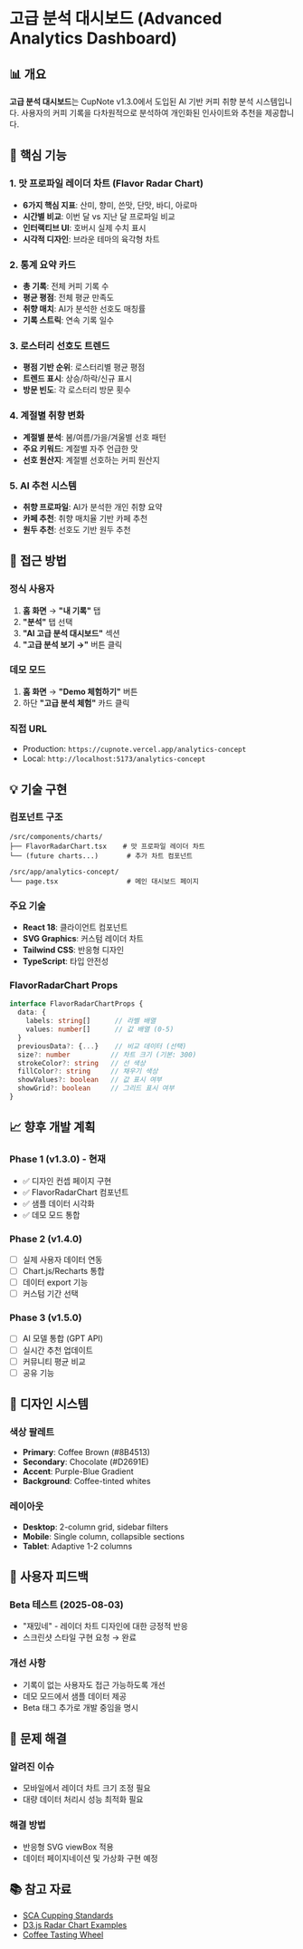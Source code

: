 # 고급 분석 대시보드 (Advanced Analytics Dashboard)

## 📊 개요
**고급 분석 대시보드**는 CupNote v1.3.0에서 도입된 AI 기반 커피 취향 분석 시스템입니다. 사용자의 커피 기록을 다차원적으로 분석하여 개인화된 인사이트와 추천을 제공합니다.

## 🎯 핵심 기능

### 1. 맛 프로파일 레이더 차트 (Flavor Radar Chart)
- **6가지 핵심 지표**: 산미, 향미, 쓴맛, 단맛, 바디, 아로마
- **시간별 비교**: 이번 달 vs 지난 달 프로파일 비교
- **인터랙티브 UI**: 호버시 실제 수치 표시
- **시각적 디자인**: 브라운 테마의 육각형 차트

### 2. 통계 요약 카드
- **총 기록**: 전체 커피 기록 수
- **평균 평점**: 전체 평균 만족도
- **취향 매치**: AI가 분석한 선호도 매칭률
- **기록 스트릭**: 연속 기록 일수

### 3. 로스터리 선호도 트렌드
- **평점 기반 순위**: 로스터리별 평균 평점
- **트렌드 표시**: 상승/하락/신규 표시
- **방문 빈도**: 각 로스터리 방문 횟수

### 4. 계절별 취향 변화
- **계절별 분석**: 봄/여름/가을/겨울별 선호 패턴
- **주요 키워드**: 계절별 자주 언급한 맛
- **선호 원산지**: 계절별 선호하는 커피 원산지

### 5. AI 추천 시스템
- **취향 프로파일**: AI가 분석한 개인 취향 요약
- **카페 추천**: 취향 매치율 기반 카페 추천
- **원두 추천**: 선호도 기반 원두 추천

## 🚀 접근 방법

### 정식 사용자
1. **홈 화면** → **"내 기록"** 탭
2. **"분석"** 탭 선택
3. **"AI 고급 분석 대시보드"** 섹션
4. **"고급 분석 보기 →"** 버튼 클릭

### 데모 모드
1. **홈 화면** → **"Demo 체험하기"** 버튼
2. 하단 **"고급 분석 체험"** 카드 클릭

### 직접 URL
- Production: `https://cupnote.vercel.app/analytics-concept`
- Local: `http://localhost:5173/analytics-concept`

## 💡 기술 구현

### 컴포넌트 구조
```
/src/components/charts/
├── FlavorRadarChart.tsx    # 맛 프로파일 레이더 차트
└── (future charts...)       # 추가 차트 컴포넌트

/src/app/analytics-concept/
└── page.tsx                 # 메인 대시보드 페이지
```

### 주요 기술
- **React 18**: 클라이언트 컴포넌트
- **SVG Graphics**: 커스텀 레이더 차트
- **Tailwind CSS**: 반응형 디자인
- **TypeScript**: 타입 안전성

### FlavorRadarChart Props
```typescript
interface FlavorRadarChartProps {
  data: {
    labels: string[]      // 라벨 배열
    values: number[]      // 값 배열 (0-5)
  }
  previousData?: {...}    // 비교 데이터 (선택)
  size?: number          // 차트 크기 (기본: 300)
  strokeColor?: string   // 선 색상
  fillColor?: string     // 채우기 색상
  showValues?: boolean   // 값 표시 여부
  showGrid?: boolean     // 그리드 표시 여부
}
```

## 📈 향후 개발 계획

### Phase 1 (v1.3.0) - 현재
- ✅ 디자인 컨셉 페이지 구현
- ✅ FlavorRadarChart 컴포넌트
- ✅ 샘플 데이터 시각화
- ✅ 데모 모드 통합

### Phase 2 (v1.4.0)
- [ ] 실제 사용자 데이터 연동
- [ ] Chart.js/Recharts 통합
- [ ] 데이터 export 기능
- [ ] 커스텀 기간 선택

### Phase 3 (v1.5.0)
- [ ] AI 모델 통합 (GPT API)
- [ ] 실시간 추천 업데이트
- [ ] 커뮤니티 평균 비교
- [ ] 공유 기능

## 🎨 디자인 시스템

### 색상 팔레트
- **Primary**: Coffee Brown (#8B4513)
- **Secondary**: Chocolate (#D2691E)
- **Accent**: Purple-Blue Gradient
- **Background**: Coffee-tinted whites

### 레이아웃
- **Desktop**: 2-column grid, sidebar filters
- **Mobile**: Single column, collapsible sections
- **Tablet**: Adaptive 1-2 columns

## 📝 사용자 피드백

### Beta 테스트 (2025-08-03)
- "재밌네" - 레이더 차트 디자인에 대한 긍정적 반응
- 스크린샷 스타일 구현 요청 → 완료

### 개선 사항
- 기록이 없는 사용자도 접근 가능하도록 개선
- 데모 모드에서 샘플 데이터 제공
- Beta 태그 추가로 개발 중임을 명시

## 🔧 문제 해결

### 알려진 이슈
- 모바일에서 레이더 차트 크기 조정 필요
- 대량 데이터 처리시 성능 최적화 필요

### 해결 방법
- 반응형 SVG viewBox 적용
- 데이터 페이지네이션 및 가상화 구현 예정

## 📚 참고 자료
- [SCA Cupping Standards](https://sca.coffee/research/protocols-best-practices)
- [D3.js Radar Chart Examples](https://d3js.org/)
- [Coffee Tasting Wheel](https://notbadcoffee.com/flavor-wheel-en/)